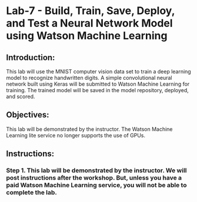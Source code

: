 # Lab-7 - Build, Train, Save, Deploy, and Test a Neural Network Model using Watson Machine Learning 

## Introduction:
This lab will use the MNIST computer vision data set to train a deep learning model to recognize handwritten digits. A simple convolutional neural network built using Keras will be submitted to Watson Machine Learning for training. The trained model will be saved in the model repository, deployed, and scored.  

## Objectives:
This lab will be demonstrated by the instructor. The Watson Machine Learning lite service no longer supports the use of GPUs.  
 

## Instructions:

### Step 1.  This lab will be demonstrated by the instructor. We will post instructions after the workshop. But, unless you have a paid Watson Machine Learning service, you will not be able to complete the lab. 



